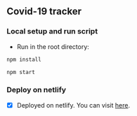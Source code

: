 ## Covid-19 tracker

### Local setup and run script

- Run in the root directory:
```bash
npm install
```

```bash
npm start
```

### Deploy on netlify

* [x] Deployed on netlify. You can visit [here](https://covid19-tracker-tms.netlify.app/).
